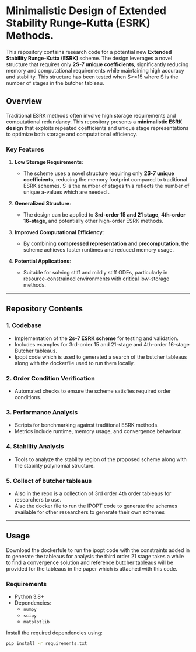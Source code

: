 # Minimalistic Design of Extended Stability Runge-Kutta (ESRK) Methods.

This repository contains research code for a potential new **Extended Stability Runge-Kutta (ESRK)** scheme. The design leverages a novel structure that requires only **2S-7 unique coefficients**, significantly reducing memory and computational requirements while maintaining high accuracy and stability. This structure has been tested when S>=15 where S is the number of stages in the butcher tableau.

## Overview

Traditional ESRK methods often involve high storage requirements and computational redundancy. This repository presents a **minimalistic ESRK design** that exploits repeated coefficients and unique stage representations to optimize both storage and computational efficiency.

### Key Features

1. **Low Storage Requirements**:
   - The scheme uses a novel structure requiring only **2S-7 unique coefficients**, reducing the memory footprint compared to traditional ESRK schemes. S is the number of stages this reflects the number of unique a-values which are needed 
.

3. **Generalized Structure**:
   - The design can be applied to **3rd-order 15 and 21 stage**, **4th-order 16-stage**, and potentially other high-order ESRK methods.

4. **Improved Computational Efficiency**:
   - By combining **compressed representation** and **precomputation**, the scheme achieves faster runtimes and reduced memory usage.

5. **Potential Applications**:
   - Suitable for solving stiff and mildly stiff ODEs, particularly in resource-constrained environments with critical low-storage methods.

---

## Repository Contents

### 1. **Codebase**
   - Implementation of the **2s-7 ESRK scheme** for testing and validation.
   - Includes examples for 3rd-order 15 and 21-stage and 4th-order 16-stage Butcher tableaus.
   - Ipopt code which is used to generated a search of the butcher tableaus along with the dockerfile used to run them locally.

### 2. **Order Condition Verification**
   - Automated checks to ensure the scheme satisfies required order conditions.

### 3. **Performance Analysis**
   - Scripts for benchmarking against traditional ESRK methods.
   - Metrics include runtime, memory usage, and convergence behaviour.

### 4. **Stability Analysis**
   - Tools to analyze the stability region of the proposed scheme along with the stability polynomial structure.
### 5. **Collect of butcher tableaus**
   -  Also in the repo is a collection of 3rd order 4th order tableaus for researchers to use.
   -  Also the docker file to run the IPOPT code to generate the schemes available for other researchers to generate their own schemes  
     

---

## Usage
Download the dockerfule to run the ipopt code with the constraints added in to generate the tableaus for analysis the third order 21 stage takes a while to find a convergence solution and reference butcher tableaus will be provided for the tableaus in the paper which is attached with this code. 

### Requirements
- Python 3.8+
- Dependencies:
  - `numpy`
  - `scipy`
  - `matplotlib`

Install the required dependencies using:
```bash
pip install -r requirements.txt
